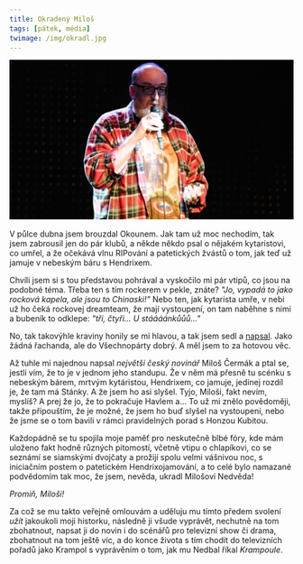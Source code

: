 ```yaml
---
title: Okradený Miloš
tags: [pátek, média]
twimage: /img/okradl.jpg
---
```


![cover](/img/okradl.jpg)

V půlce dubna jsem brouzdal Okounem. Jak tam už moc nechodím, tak jsem zabrousil jen do pár klubů, a někde někdo psal o nějakém kytaristovi, co umřel, a že očekává vlnu RIPování a patetických žvástů o tom, jak teď už jamuje v nebeským báru s Hendrixem.

Chvíli jsem si s tou představou pohrával a vyskočilo mi pár vtipů, co jsou na podobné téma. Třeba ten s tím rockerem v pekle, znáte? _"Jo, vypadá to jako rocková kapela, ale jsou to Chinaski!"_ Nebo ten, jak kytarista umře, v nebi už ho čeká rockovej dreamteam, že mají vystoupení, on tam naběhne s nimi a bubeník to odklepe: _"tři, čtyři... U stáááánkůůů..."_

No, tak takovýhle kraviny honily se mi hlavou, a tak jsem sedl a [napsal](https://den1.cz/2021/04/29/hendrix.html). Jako žádná řachanda, ale do Všechnopárty dobrý. A měl jsem to za hotovou věc.

Až tuhle mi najednou napsal _největší český novinář_ Miloš Čermák a ptal se, jestli vím, že to je v jednom jeho standupu. Že v něm má přesně tu scénku s nebeským bárem, mrtvým kytáristou, Hendrixem, co jamuje, jedinej rozdíl je, že tam má Stánky. A že jsem ho asi slyšel. Tyjo, Miloši, fakt nevím, myslíš? A prej že jo, že to pokračuje Havlem a... To už mi znělo povědoměji, takže připouštím, že je možné, že jsem ho buď slyšel na vystoupení, nebo že jsme se o tom bavili v rámci pravidelných porad s Honzou Kubitou.

Každopádně se tu spojila moje paměť pro neskutečně blbé fóry, kde mám uloženo fakt hodně různých pitomostí, včetně vtipu o chlapíkovi, co se seznámí se siamskými dvojčaty a prožijí spolu velmi vášnivou noc, s iniciačním postem o patetickém Hendrixojamování, a to celé bylo namazané podvědomím tak moc, že jsem, nevěda, ukradl Milošovi Nedvěda! 

_Promiň, Miloši!_

Za což se mu takto veřejně omlouvám a uděluju mu tímto předem svolení _užít_ jakoukoli moji historku, následně ji všude vyprávět, nechutně na tom zbohatnout, napsat ji do novin i do scénářů pro televizní show či drama, zbohatnout na tom ještě víc, a do konce života s tím chodit do televizních pořadů jako Krampol s vyprávěním o tom, jak mu Nedbal říkal _Krampoule_. 